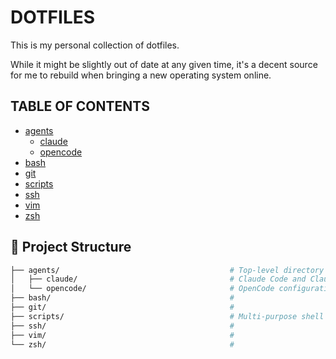 # DOTFILES

This is my personal collection of dotfiles.

While it might be slightly out of date at any given time, it's a decent source for me to rebuild when bringing a new operating system online.

## TABLE OF CONTENTS

- [agents](./agents)
    - [claude](./agents/claude/)
    - [opencode](./agents/opencode/)
- [bash](./bash)
- [git](./git)
- [scripts](./scripts)
- [ssh](./ssh)
- [vim](./vim)
- [zsh](./zsh)

## 📁 Project Structure

```bash
├── agents/                                      # Top-level directory for any agentic coding configurations
│   ├── claude/                                  # Claude Code and Claude Code Router setups
│   └── opencode/                                # OpenCode configurations, an alternative to Claude Code
├── bash/                                        #
├── git/                                         # 
├── scripts/                                     # Multi-purpose shell scripts
├── ssh/                                         #
├── vim/                                         #
└── zsh/                                         #
```
